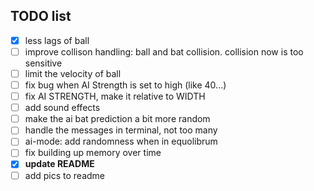 ## TODO list

 - [x] less lags of ball
 - [ ] improve collison handling: ball and bat collision. collision now is too sensitive
 - [ ] limit the velocity of ball
 - [ ] fix bug when AI Strength is set to high (like 40...)
 - [ ] fix AI STRENGTH, make it relative to WIDTH
 - [ ] add sound effects
 - [ ] make the ai bat prediction a bit more random
 - [ ] handle the messages in terminal, not too many
 - [ ] ai-mode: add randomness when in equolibrum
 - [ ] fix building up memory over time
 - [x] **update README**
 - [ ] add pics to readme